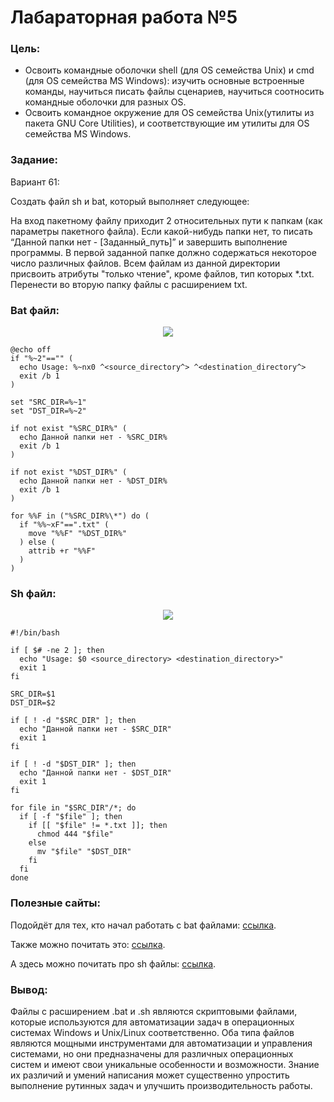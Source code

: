 # Лабараторная работа №5
### Цель:
* Освоить командные оболочки shell (для OS семейства Unix) и cmd (для OS семейства MS Windows): изучить основные встроенные команды, научиться писать файлы сценариев, научиться соотносить командные оболочки для разных OS.
* Освоить командное окружение для OS семейства Unix(утилиты из пакета GNU Core Utilities), и соответствующие им утилиты для OS семейства MS Windows.
### Задание:
Вариант 61:

Создать файл sh и bat, который выполняет следующее:

На вход пакетному файлу приходит 2 относительных пути к папкам (как параметры пакетного файла). Если какой-нибудь папки нет, то писать “Данной папки нет - [Заданный_путь]” и завершить выполнение программы. В первой заданной папке должно содержаться некоторое число различных файлов. Всем файлам из данной директории присвоить атрибуты "только чтение", кроме файлов, тип которых *.txt. Перенести во вторую папку файлы с расширением txt.

### Bat файл:
<p  align="center"><img src="image51.jpg" ></p>

```
@echo off
if "%~2"=="" (
  echo Usage: %~nx0 ^<source_directory^> ^<destination_directory^>
  exit /b 1
)

set "SRC_DIR=%~1"
set "DST_DIR=%~2"

if not exist "%SRC_DIR%" (
  echo Данной папки нет - %SRC_DIR%
  exit /b 1
)

if not exist "%DST_DIR%" (
  echo Данной папки нет - %DST_DIR%
  exit /b 1
)

for %%F in ("%SRC_DIR%\*") do (
  if "%%~xF"==".txt" (
    move "%%F" "%DST_DIR%"
  ) else (
    attrib +r "%%F"
  )
)
```
### Sh файл:
<p  align="center"><img src="image52.jpg" ></p>

```
#!/bin/bash

if [ $# -ne 2 ]; then
  echo "Usage: $0 <source_directory> <destination_directory>"
  exit 1
fi

SRC_DIR=$1
DST_DIR=$2

if [ ! -d "$SRC_DIR" ]; then
  echo "Данной папки нет - $SRC_DIR"
  exit 1
fi

if [ ! -d "$DST_DIR" ]; then
  echo "Данной папки нет - $DST_DIR"
  exit 1
fi

for file in "$SRC_DIR"/*; do
  if [ -f "$file" ]; then
    if [[ "$file" != *.txt ]]; then
      chmod 444 "$file"
    else
      mv "$file" "$DST_DIR"
    fi
  fi
done

```
### Полезные сайты:
Подойдёт для тех, кто начал работать с bat файлами: [ссылка](https://help.reg.ru/support/servery-vps/oblachnyye-servery/rabota-s-serverom/kak-sozdat-bat-fayl-i-rabotat-s-nim#0).

Также можно почитать это: [ссылка](https://habr.com/ru/sandbox/168937/).

А здесь можно почитать про sh файлы: [ссылка](https://selectel.ru/blog/tutorials/linux-bash-scripting-guide/).

### Вывод:
Файлы с расширением .bat и .sh являются скриптовыми файлами, которые используются для автоматизации задач в операционных системах Windows и Unix/Linux соответственно. 
Оба типа файлов являются мощными инструментами для автоматизации и управления системами, но они предназначены для различных операционных систем и имеют свои уникальные особенности и возможности. Знание их различий и умений написания может существенно упростить выполнение рутинных задач и улучшить производительность работы.


